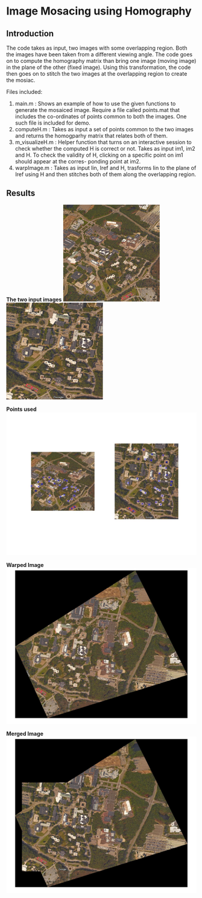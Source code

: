 # **Image Mosacing using Homography**

## **Introduction**
The code takes as input, two images with some overlapping region. Both the images have been taken from a different viewing
angle. The code goes on to compute the homography matrix than bring one image (moving image) in the plane of the other (fixed
image). Using this transformation, the code then goes on to stitch the two images at the overlapping region to create the
mosiac.

Files included:
1. main.m : Shows an example of how to use the given functions to generate the mosaiced image. Require a file called points.mat
  that includes the co-ordinates of points common to both the images. One such file is included for demo.
2. computeH.m : Takes as input a set of points common to the two images and returns the homogparhy matrix that relates both of 
  them.
3. m_visualizeH.m : Helper function that turns on an interactive session to check whether the computed H is correct or not.
  Takes as input im1, im2 and H. To check the validity of H, clicking on a specific point on im1 should appear at the corres-
  ponding point at im2.
4. warpImage.m : Takes as input Iin, Iref and H, trasforms Iin to the plane of Iref using H and then stitches both of them
  along the overlapping region.

## **Results**

**The two input images**
<img src="https://github.com/pratik18v/Image-Mosaicing/blob/master/sbu1.jpg" height="256" width="256"> <img src="https://github.com/pratik18v/Image-Mosaicing/blob/master/sbu2.jpg" height="256" width="256">

**Points used**
![Alt text](/points_used.jpg?raw=true "Points used")

**Warped Image**
![Alt text](/sbu1_warped.jpg?raw=true "Iin warped in the plane of Iref")

**Merged Image**
![Alt text](/sbu_merged.jpg?raw=true "Merged Image")
